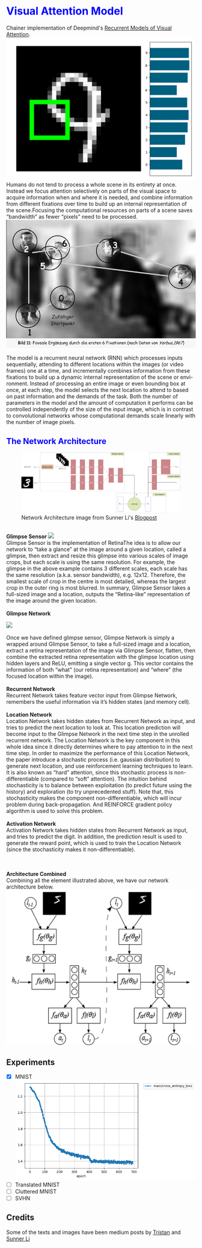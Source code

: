 # <span style="color:blue">Visual Attention Model </span>
Chainer implementation of Deepmind's <a href='https://papers.nips.cc/paper/5542-recurrent-models-of-visual-attention.pdf'>Recurrent Models of Visual Attention</a>.
![Image](media/VAM_gif.gif)
Humans do not tend to process a whole scene in its entirety at once.  Instead we focus attention selectively on parts of the visual space to acquire information when and where it is needed, and combine information from different fixations over time to build up an internal representation of the scene.Focusing the computational resources on parts of a scene saves “bandwidth”
as fewer “pixels” need to be processed.
![Image](media/attention.png)

The model is a recurrent neural network (RNN) which processes inputs sequentially, attending to
different locations within the images (or video frames) one at a time, and incrementally combines
information from these fixations to build up a dynamic internal representation of the scene or envi-
ronment. Instead of processing an entire image or even bounding box at once, at each step, the model
selects the next location to attend to based on past information
and
the demands of the task.  Both
the number of parameters in the model and the amount of computation it performs can be controlled
independently of the size of the input image, which is in contrast to convolutional networks whose
computational demands scale linearly with the number of image pixels. 
## <span style="color:blue"> The Network Architecture </span>

<figure><img src='media/model.png'><figcaption>Network Architecture image from Sunner Li's <a href='https://medium.com/@sunnerli/visual-attention-in-deep-learning-77653f611855'>Blogpost<a></figcaption></figure>
<br><b>Glimpse Sensor</b>
<img src="https://raw.githubusercontent.com/alokwhitewolf/Visual-Attention-Model/master/media/glimpsesensor.png?token=AXX99gNEkCWKge4BTWwr6pH6dtqbXgPBks5a0uKywA%3D%3D"></img>

<br>
Glimpse Sensor is the implementation of RetinaThe idea is to allow our network to “take a glance” at the image around a given location, called a glimpse, then extract and resize this glimpse into various scales of image
crops, but each scale is using the same resolution. For example, the glimpse in the above example contains 3 different scales, each scale has the same resolution (a.k.a. sensor bandwidth), e.g. 12x12. Therefore, the smallest
scale of crop in the centre is most detailed, whereas the largest crop in the outer ring is most blurred. In summary, Glimpse Sensor takes a full-sized image and a location, outputs the “Retina-like” representation of the image 
around the given location.
<br><br>
<b>Glimpse Network</b>


<img src="https://raw.githubusercontent.com/alokwhitewolf/Visual-Attention-Model/master/media/glimpsenetwork.png?token=AXX99gO_-w9nNbutxghSOO7Kz2c6ME-zks5a0uJQwA%3D%3D"></img>

Once we have defined glimpse sensor, Glimpse Network is simply a wrapped around Glimpse Sensor, to take a full-sized image and a location, extract a retina representation of the image via Glimpse Sensor, flatten, then combine the
extracted retina representation with the glimpse location using hidden layers and ReLU, emitting a single vector g. This vector contains the information of both “what” (our retina representation) and “where” (the focused location within the image).
<br><br><b>Recurrent Network</b><br>
Recurrent Network takes feature vector input from Glimpse Network, remembers the useful information via it’s hidden states (and memory cell).
<br><br>
<b>Location Network</b><br>
Location Network takes hidden states from Recurrent Network as input, and tries to predict the next location to look at. This location prediction will become input to the Glimpse Network in the next time step in the unrolled recurrent network. The Location Network is the key component in this whole idea since it directly determines where to pay attention to in the next time step. In order to maximize the performance of this Location Network, the paper introduce a stochastic process (i.e. gaussian distribution) to generate next location, and use reinforcement learning techniques to learn. It is also known as “hard” attention, since this stochastic process is non-differentiable (compared to “soft” attention). The intuition behind stochasticity is to balance between exploitation (to predict future using the history) and exploration (to try unprecedented stuff). Note that, this stochasticity makes the component non-differentiable, which will incur problem during back-propagation. And REINFORCE gradient policy algorithm is used to solve this problem.
<br><br><b>Activation Network</b></br>
Activation Network takes hidden states from Recurrent Network as input, and tries to predict the digit. In addition, the prediction result is used to generate the reward point, which is used to train the Location Network (since the stochasticity makes it non-differentiable).

<br><br><b>Architecture Combined</b></br>
Combining all the element illustrated above, we have our network architecture below.
![Image](media/combined.png)

## Experiments
- [x] MNIST
![Image](media/2cross_entropy.png)
- [ ] Translated MNIST
- [ ] Cluttered MNIST
- [ ] SVHN

## Credits
Some of the texts and images have been medium posts by <a href="https://towardsdatascience.com/visual-attention-model-in-deep-learning-708813c2912c">Tristan</a> and <a href="https://medium.com/@sunnerli/visual-attention-in-deep-learning-77653f611855">Sunner Li</a>
